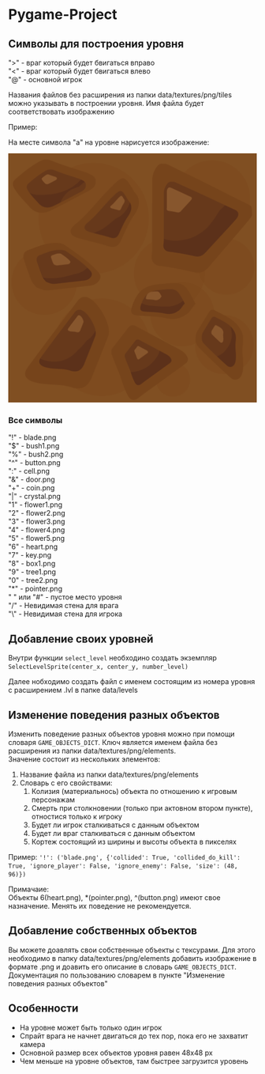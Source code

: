# Pygame-Project

## Символы для построения уровня

">" - враг который будет бвигаться вправо  
"<" - враг который будет бвигаться влево  
"@" - основной игрок  

Названия файлов без расширения из папки data/textures/png/tiles можно указывать в построении уровня.
Имя файла будет соответствовать изображению

Пример:

На месте символа "a" на уровне нарисуется изображение:

![a.png](data/textures/png/tiles/a.png)

### Все символы

"!" - blade.png  
"$" - bush1.png  
"%" - bush2.png  
"^" - button.png  
":" - cell.png  
"&" - door.png  
"+" - coin.png  
"|" - crystal.png    
"1" - flower1.png  
"2" - flower2.png  
"3" - flower3.png  
"4" - flower4.png  
"5" - flower5.png  
"6" - heart.png  
"7" - key.png  
"8" - box1.png  
"9" - tree1.png  
"0" - tree2.png  
"*" - pointer.png  
" " или "#" - пустое место уровня  
"/" - Невидимая стена для врага  
"\\" - Невидимая стена для игрока  

## Добавление своих уровней

Внутри функции `select_level` необходино создать экземпляр `SelectLevelSprite(center_x, center_y, number_level)`

Далее нобходимо создать файл с именем состоящим из номера уровня с расширением .lvl в папке data/levels

## Изменение поведения разных объектов

Изменить поведение разных объектов уровня можно при помощи словаря `GAME_OBJECTS_DICT`.
Ключ является именем файла без расширения из папки data/textures/png/elements.  
Значение состоит из нескольких элементов:
1. Название файла из папки data/textures/png/elements
2. Словарь с его свойствами:
    1. Колизия (материальнось) объекта по отношению к игровым персонажам
    2. Смерть при столкновении (только при актовном втором пункте), отностися только к игроку
    4. Будет ли игрок сталкиваться с данным объектом
    5. Будет ли враг сталкиваться с данным объектом
    3. Кортеж состоящий из ширины и высоты объекта в пикселях

Пример: `'!': ('blade.png', {'collided': True, 'collided_do_kill': True, 'ignore_player': False, 'ignore_enemy': False, 'size': (48, 96)})`

Примачаие:  
Объекты 6(heart.png), *(pointer.png), ^(button.png) имеют свое назначение. Менять их поведение не рекомендуется.


## Добавление собственных объектов

Вы можете доавлять свои собственные объекты с тексурами. Для этого необходимо в папку data/textures/png/elements
добавить изображение в формате .png и доавить его описание в словарь `GAME_OBJECTS_DICT`.
Документация по пользованию словарем в пункте "Изменение поведения разных объектов"


## Особенности

- На уровне может быть только один игрок
- Спрайт врага не начнет двигаться до тех пор, пока его не захватит камера
- Основной размер всех объектов уровня равен 48x48 px
- Чем меньше на уровне объектов, там быстрее загрузится уровень